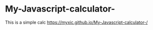 # My-Javascript-calculator-
 This is a simple calc
https://myxic.github.io/My-Javascript-calculator-/
